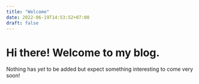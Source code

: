 ```yaml
---
title: "Welcome"
date: 2022-06-19T14:53:52+07:00
draft: false
---
```


# Hi there! Welcome to my blog.

Nothing has *yet* to be added but expect something interesting to come very soon!